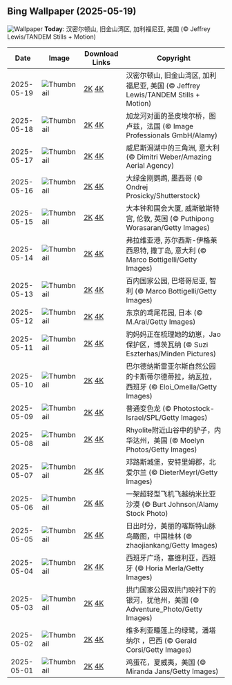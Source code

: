 
  ## Bing Wallpaper (2025-05-19)
  ![Wallpaper](https://cn.bing.com/th?id=OHR.MountHamilton_ZH-CN4280549129_UHD.jpg&w=1024) **Today**: 汉密尔顿山, 旧金山湾区, 加利福尼亚, 美国 (© Jeffrey Lewis/TANDEM Stills + Motion)
  


  | Date       | Image      | Download Links    | Copyright    |
  |------------|------------|-------------------|--------------|
  | 2025-05-19 | ![Thumbnail](https://cn.bing.com/th?id=OHR.MountHamilton_ZH-CN4280549129_UHD.jpg&w=384&h=216) | [2K](https://cn.bing.com/th?id=OHR.MountHamilton_ZH-CN4280549129_UHD.jpg&w=2560&h=1440) [4K](https://cn.bing.com/th?id=OHR.MountHamilton_ZH-CN4280549129_UHD.jpg&w=3840&h=2160) | 汉密尔顿山, 旧金山湾区, 加利福尼亚, 美国 (© Jeffrey Lewis/TANDEM Stills + Motion) |
  | 2025-05-18 | ![Thumbnail](https://cn.bing.com/th?id=OHR.ToulouseBridge_ZH-CN3930246927_UHD.jpg&w=384&h=216) | [2K](https://cn.bing.com/th?id=OHR.ToulouseBridge_ZH-CN3930246927_UHD.jpg&w=2560&h=1440) [4K](https://cn.bing.com/th?id=OHR.ToulouseBridge_ZH-CN3930246927_UHD.jpg&w=3840&h=2160) | 加龙河对面的圣皮埃尔桥，图卢兹，法国 (© Image Professionals GmbH/Alamy) |
  | 2025-05-17 | ![Thumbnail](https://cn.bing.com/th?id=OHR.VeniceLagoon_ZH-CN3791408491_UHD.jpg&w=384&h=216) | [2K](https://cn.bing.com/th?id=OHR.VeniceLagoon_ZH-CN3791408491_UHD.jpg&w=2560&h=1440) [4K](https://cn.bing.com/th?id=OHR.VeniceLagoon_ZH-CN3791408491_UHD.jpg&w=3840&h=2160) | 威尼斯潟湖中的三角洲, 意大利 (© Dimitri Weber/Amazing Aerial Agency) |
  | 2025-05-16 | ![Thumbnail](https://cn.bing.com/th?id=OHR.GreenMacaw_ZH-CN3451340204_UHD.jpg&w=384&h=216) | [2K](https://cn.bing.com/th?id=OHR.GreenMacaw_ZH-CN3451340204_UHD.jpg&w=2560&h=1440) [4K](https://cn.bing.com/th?id=OHR.GreenMacaw_ZH-CN3451340204_UHD.jpg&w=3840&h=2160) | 大绿金刚鹦鹉, 墨西哥 (© Ondrej Prosicky/Shutterstock) |
  | 2025-05-15 | ![Thumbnail](https://cn.bing.com/th?id=OHR.LondonParliament_ZH-CN7089923691_UHD.jpg&w=384&h=216) | [2K](https://cn.bing.com/th?id=OHR.LondonParliament_ZH-CN7089923691_UHD.jpg&w=2560&h=1440) [4K](https://cn.bing.com/th?id=OHR.LondonParliament_ZH-CN7089923691_UHD.jpg&w=3840&h=2160) | 大本钟和国会大厦, 威斯敏斯特宫, 伦敦, 英国 (© Puthipong Worasaran/Getty Images) |
  | 2025-05-14 | ![Thumbnail](https://cn.bing.com/th?id=OHR.SardiniaFlavia_ZH-CN6784449568_UHD.jpg&w=384&h=216) | [2K](https://cn.bing.com/th?id=OHR.SardiniaFlavia_ZH-CN6784449568_UHD.jpg&w=2560&h=1440) [4K](https://cn.bing.com/th?id=OHR.SardiniaFlavia_ZH-CN6784449568_UHD.jpg&w=3840&h=2160) | 弗拉维亚港, 苏尔西斯-伊格莱西恩特, 撒丁岛, 意大利 (© Marco Bottigelli/Getty Images) |
  | 2025-05-13 | ![Thumbnail](https://cn.bing.com/th?id=OHR.TorresChile_ZH-CN6319613148_UHD.jpg&w=384&h=216) | [2K](https://cn.bing.com/th?id=OHR.TorresChile_ZH-CN6319613148_UHD.jpg&w=2560&h=1440) [4K](https://cn.bing.com/th?id=OHR.TorresChile_ZH-CN6319613148_UHD.jpg&w=3840&h=2160) | 百内国家公园, 巴塔哥尼亚, 智利 (© Marco Bottigelli/Getty Images) |
  | 2025-05-12 | ![Thumbnail](https://cn.bing.com/th?id=OHR.IrisGarden_ZH-CN6226448882_UHD.jpg&w=384&h=216) | [2K](https://cn.bing.com/th?id=OHR.IrisGarden_ZH-CN6226448882_UHD.jpg&w=2560&h=1440) [4K](https://cn.bing.com/th?id=OHR.IrisGarden_ZH-CN6226448882_UHD.jpg&w=3840&h=2160) | 东京的鸢尾花园, 日本 (© M.Arai/Getty Images) |
  | 2025-05-11 | ![Thumbnail](https://cn.bing.com/th?id=OHR.LeopardMother_ZH-CN6134353524_UHD.jpg&w=384&h=216) | [2K](https://cn.bing.com/th?id=OHR.LeopardMother_ZH-CN6134353524_UHD.jpg&w=2560&h=1440) [4K](https://cn.bing.com/th?id=OHR.LeopardMother_ZH-CN6134353524_UHD.jpg&w=3840&h=2160) | 豹妈妈正在梳理她的幼崽，Jao保护区，博茨瓦纳 (© Suzi Eszterhas/Minden Pictures) |
  | 2025-05-10 | ![Thumbnail](https://cn.bing.com/th?id=OHR.Castildetierra_ZH-CN6042529770_UHD.jpg&w=384&h=216) | [2K](https://cn.bing.com/th?id=OHR.Castildetierra_ZH-CN6042529770_UHD.jpg&w=2560&h=1440) [4K](https://cn.bing.com/th?id=OHR.Castildetierra_ZH-CN6042529770_UHD.jpg&w=3840&h=2160) | 巴尔德纳斯雷亚尔斯自然公园的卡斯蒂尔德蒂拉，纳瓦拉，西班牙 (© Eloi_Omella/Getty Images) |
  | 2025-05-09 | ![Thumbnail](https://cn.bing.com/th?id=OHR.CuteChameleon_ZH-CN5029981236_UHD.jpg&w=384&h=216) | [2K](https://cn.bing.com/th?id=OHR.CuteChameleon_ZH-CN5029981236_UHD.jpg&w=2560&h=1440) [4K](https://cn.bing.com/th?id=OHR.CuteChameleon_ZH-CN5029981236_UHD.jpg&w=3840&h=2160) | 普通变色龙 (© Photostock-Israel/SPL/Getty Images) |
  | 2025-05-08 | ![Thumbnail](https://cn.bing.com/th?id=OHR.RhyoliteDonkeys_ZH-CN2626127533_UHD.jpg&w=384&h=216) | [2K](https://cn.bing.com/th?id=OHR.RhyoliteDonkeys_ZH-CN2626127533_UHD.jpg&w=2560&h=1440) [4K](https://cn.bing.com/th?id=OHR.RhyoliteDonkeys_ZH-CN2626127533_UHD.jpg&w=3840&h=2160) | Rhyolite附近山谷中的驴子，内华达州，美国 (© Moelyn Photos/Getty Images) |
  | 2025-05-07 | ![Thumbnail](https://cn.bing.com/th?id=OHR.DunluceIreland_ZH-CN2412229757_UHD.jpg&w=384&h=216) | [2K](https://cn.bing.com/th?id=OHR.DunluceIreland_ZH-CN2412229757_UHD.jpg&w=2560&h=1440) [4K](https://cn.bing.com/th?id=OHR.DunluceIreland_ZH-CN2412229757_UHD.jpg&w=3840&h=2160) | 邓路斯城堡，安特里姆郡，北爱尔兰 (© DieterMeyrl/Getty Images) |
  | 2025-05-06 | ![Thumbnail](https://cn.bing.com/th?id=OHR.FlyoverNamibia_ZH-CN2114171516_UHD.jpg&w=384&h=216) | [2K](https://cn.bing.com/th?id=OHR.FlyoverNamibia_ZH-CN2114171516_UHD.jpg&w=2560&h=1440) [4K](https://cn.bing.com/th?id=OHR.FlyoverNamibia_ZH-CN2114171516_UHD.jpg&w=3840&h=2160) | 一架超轻型飞机飞越纳米比亚沙漠 (© Burt Johnson/Alamy Stock Photo) |
  | 2025-05-05 | ![Thumbnail](https://cn.bing.com/th?id=OHR.BeginningofSummer25Y_ZH-CN2000519236_UHD.jpg&w=384&h=216) | [2K](https://cn.bing.com/th?id=OHR.BeginningofSummer25Y_ZH-CN2000519236_UHD.jpg&w=2560&h=1440) [4K](https://cn.bing.com/th?id=OHR.BeginningofSummer25Y_ZH-CN2000519236_UHD.jpg&w=3840&h=2160) | 日出时分，美丽的喀斯特山脉鸟瞰图，中国桂林 (© zhaojiankang/Getty Images) |
  | 2025-05-04 | ![Thumbnail](https://cn.bing.com/th?id=OHR.SevilleNaboo_ZH-CN1065227658_UHD.jpg&w=384&h=216) | [2K](https://cn.bing.com/th?id=OHR.SevilleNaboo_ZH-CN1065227658_UHD.jpg&w=2560&h=1440) [4K](https://cn.bing.com/th?id=OHR.SevilleNaboo_ZH-CN1065227658_UHD.jpg&w=3840&h=2160) | 西班牙广场，塞维利亚，西班牙 (© Horia Merla/Getty Images) |
  | 2025-05-03 | ![Thumbnail](https://cn.bing.com/th?id=OHR.ArchesGalaxy_ZH-CN0954505086_UHD.jpg&w=384&h=216) | [2K](https://cn.bing.com/th?id=OHR.ArchesGalaxy_ZH-CN0954505086_UHD.jpg&w=2560&h=1440) [4K](https://cn.bing.com/th?id=OHR.ArchesGalaxy_ZH-CN0954505086_UHD.jpg&w=3840&h=2160) | 拱门国家公园双拱门映衬下的银河，犹他州，美国 (© Adventure_Photo/Getty Images) |
  | 2025-05-02 | ![Thumbnail](https://cn.bing.com/th?id=OHR.BrazilHeron_ZH-CN7200229300_UHD.jpg&w=384&h=216) | [2K](https://cn.bing.com/th?id=OHR.BrazilHeron_ZH-CN7200229300_UHD.jpg&w=2560&h=1440) [4K](https://cn.bing.com/th?id=OHR.BrazilHeron_ZH-CN7200229300_UHD.jpg&w=3840&h=2160) | 维多利亚睡莲上的绿鹭，潘塔纳尔 ，巴西 (© Gerald Corsi/Getty Images) |
  | 2025-05-01 | ![Thumbnail](https://cn.bing.com/th?id=OHR.PinkPlumeria_ZH-CN3890147555_UHD.jpg&w=384&h=216) | [2K](https://cn.bing.com/th?id=OHR.PinkPlumeria_ZH-CN3890147555_UHD.jpg&w=2560&h=1440) [4K](https://cn.bing.com/th?id=OHR.PinkPlumeria_ZH-CN3890147555_UHD.jpg&w=3840&h=2160) | 鸡蛋花，夏威夷，美国 (© Miranda Jans/Getty Images) |